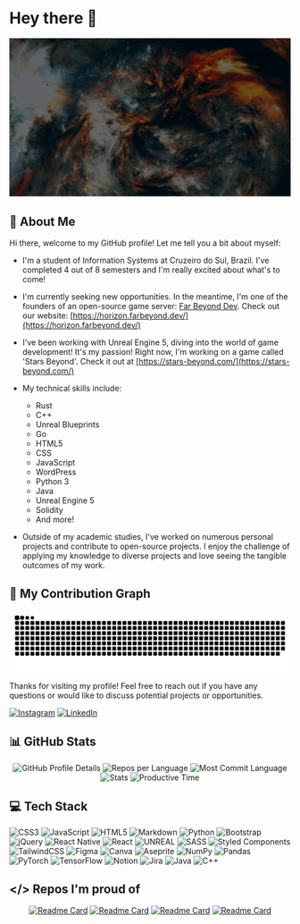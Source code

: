 # Hey there :wave:

<img src="https://github.com/Tuafo/Tuafo/blob/main/Hello%20World!.gif" alt="Hello world">

## 🦄 About Me

Hi there, welcome to my GitHub profile! Let me tell you a bit about myself:

- I'm a student of Information Systems at Cruzeiro do Sul, Brazil. I've completed 4 out of 8 semesters and I'm really excited about what's to come!

- I'm currently seeking new opportunities. In the meantime, I'm one of the founders of an open-source game server: [Far Beyond Dev](https://github.com/Far-Beyond-Dev). Check out our website: [https://horizon.farbeyond.dev/](https://horizon.farbeyond.dev/)

- I've been working with Unreal Engine 5, diving into the world of game development! It's my passion! Right now, I'm working on a game called 'Stars Beyond'. Check it out at [https://stars-beyond.com/](https://stars-beyond.com/)

- My technical skills include:
  - Rust
  - C++
  - Unreal Blueprints
  - Go
  - HTML5
  - CSS
  - JavaScript
  - WordPress
  - Python 3
  - Java
  - Unreal Engine 5
  - Solidity
  - And more!

- Outside of my academic studies, I've worked on numerous personal projects and contribute to open-source projects. I enjoy the challenge of applying my knowledge to diverse projects and love seeing the tangible outcomes of my work.

## 🐍 My Contribution Graph

<picture>
  <source media="(prefers-color-scheme: dark)" srcset="https://github.com/Tuafo/Tuafo/blob/output/github-snake-dark.svg" />
  <source media="(prefers-color-scheme: light)" srcset="https://github.com/Tuafo/Tuafo/blob/output/github-snake.svg" />
  <img alt="github-snake" src="https://github.com/Tuafo/Tuafo/blob/output/github-snake.svg" />
</picture>

Thanks for visiting my profile! Feel free to reach out if you have any questions or would like to discuss potential projects or opportunities.

[![Instagram](https://img.shields.io/badge/Instagram-%23E4405F.svg?logo=Instagram&logoColor=white)](https://instagram.com/@th_goulart)
[![LinkedIn](https://img.shields.io/badge/LinkedIn-%230077B5.svg?logo=linkedin&logoColor=white)](https://www.linkedin.com/in/thiago-maceno-rocha-goulart-69131520b)

## 📊 GitHub Stats

<div align="center">
  <img alt="GitHub Profile Details" src="http://github-profile-summary-cards.vercel.app/api/cards/profile-details?username=tuafo&theme=transparent"/>
  <img alt="Repos per Language" src="http://github-profile-summary-cards.vercel.app/api/cards/repos-per-language?username=tuafo&theme=transparent"/>
  <img alt="Most Commit Language" src="http://github-profile-summary-cards.vercel.app/api/cards/most-commit-language?username=tuafo&theme=transparent"/>
  <img alt="Stats" src="http://github-profile-summary-cards.vercel.app/api/cards/stats?username=tuafo&theme=transparent"/>
  <img alt="Productive Time" src="http://github-profile-summary-cards.vercel.app/api/cards/productive-time?username=tuafo&theme=transparent&utcOffset=8"/>
</div>

## 💻 Tech Stack

![CSS3](https://img.shields.io/badge/css3-%231572B6.svg?style=for-the-badge&logo=css3&logoColor=white)
![JavaScript](https://img.shields.io/badge/javascript-%23323330.svg?style=for-the-badge&logo=javascript&logoColor=%23F7DF1E)
![HTML5](https://img.shields.io/badge/html5-%23E34F26.svg?style=for-the-badge&logo=html5&logoColor=white)
![Markdown](https://img.shields.io/badge/markdown-%23000000.svg?style=for-the-badge&logo=markdown&logoColor=white)
![Python](https://img.shields.io/badge/python-3670A0?style=for-the-badge&logo=python&logoColor=ffdd54)
![Bootstrap](https://img.shields.io/badge/bootstrap-%23563D7C.svg?style=for-the-badge&logo=bootstrap&logoColor=white)
![jQuery](https://img.shields.io/badge/jquery-%230769AD.svg?style=for-the-badge&logo=jquery&logoColor=white)
![React Native](https://img.shields.io/badge/react_native-%2320232a.svg?style=for-the-badge&logo=react&logoColor=%2361DAFB)
![React](https://img.shields.io/badge/react-%2320232a.svg?style=for-the-badge&logo=react&logoColor=%2361DAFB)
![UNREAL](https://img.shields.io/badge/unreal-%2320232a.svg?style=for-the-badge&logo=unreal-engine&logoColor=white)
![SASS](https://img.shields.io/badge/SASS-hotpink.svg?style=for-the-badge&logo=SASS&logoColor=white)
![Styled Components](https://img.shields.io/badge/styled--components-DB7093?style=for-the-badge&logo=styled-components&logoColor=white)
![TailwindCSS](https://img.shields.io/badge/tailwindcss-%2338B2AC.svg?style=for-the-badge&logo=tailwind-css&logoColor=white)
![Figma](https://img.shields.io/badge/figma-%23F24E1E.svg?style=for-the-badge&logo=figma&logoColor=white)
![Canva](https://img.shields.io/badge/Canva-%2300C4CC.svg?style=for-the-badge&logo=Canva&logoColor=white)
![Aseprite](https://img.shields.io/badge/Aseprite-FFFFFF?style=for-the-badge&logo=Aseprite&logoColor=#7D929E)
![NumPy](https://img.shields.io/badge/numpy-%23013243.svg?style=for-the-badge&logo=numpy&logoColor=white)
![Pandas](https://img.shields.io/badge/pandas-%23150458.svg?style=for-the-badge&logo=pandas&logoColor=white)
![PyTorch](https://img.shields.io/badge/PyTorch-%23EE4C2C.svg?style=for-the-badge&logo=PyTorch&logoColor=white)
![TensorFlow](https://img.shields.io/badge/TensorFlow-%23FF6F00.svg?style=for-the-badge&logo=TensorFlow&logoColor=white)
![Notion](https://img.shields.io/badge/Notion-%23000000.svg?style=for-the-badge&logo=notion&logoColor=white)
![Jira](https://img.shields.io/badge/jira-%230A0FFF.svg?style=for-the-badge&logo=jira&logoColor=white)
![Java](https://img.shields.io/badge/java-%23ED8B00.svg?style=for-the-badge&logo=java&logoColor=white)
![C++](https://img.shields.io/badge/c++-%2300599C.svg?style=for-the-badge&logo=c%2B%2B&logoColor=white)

## </> Repos I'm proud of

<div align="center"> 
  
[![Readme Card](https://github-readme-stats.vercel.app/api/pin/?username=Far-Beyond-Dev&repo=Far-Beyond-Dev&theme=transparent&show_owner=true)](https://github.com/Far-Beyond-Dev)
[![Readme Card](https://github-readme-stats.vercel.app/api/pin/?username=Far-Beyond-Dev&repo=Horizon-Community-Edition&theme=transparent&show_owner=true)](https://github.com/Far-Beyond-Dev/Horizon-Community-Edition)
[![Readme Card](https://github-readme-stats.vercel.app/api/pin/?username=Far-Beyond-Dev&repo=PebbleVault&theme=transparent&show_owner=true)](https://github.com/Far-Beyond-Dev/PebbleVault)
[![Readme Card](https://github-readme-stats.vercel.app/api/pin/?username=Tuafo&repo=teste-tecnico-bonus&theme=transparent&show_owner=true)]([https://github.com/Far-Beyond-Dev/PebbleVault](https://github.com/Tuafo/teste-tecnico-bonus))

</div>
